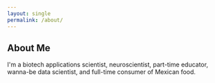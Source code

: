 ```yaml
---
layout: single
permalink: /about/
---
```


## About Me

I'm a biotech applications scientist, neuroscientist, part-time educator, wanna-be data scientist, and full-time consumer of Mexican food.
